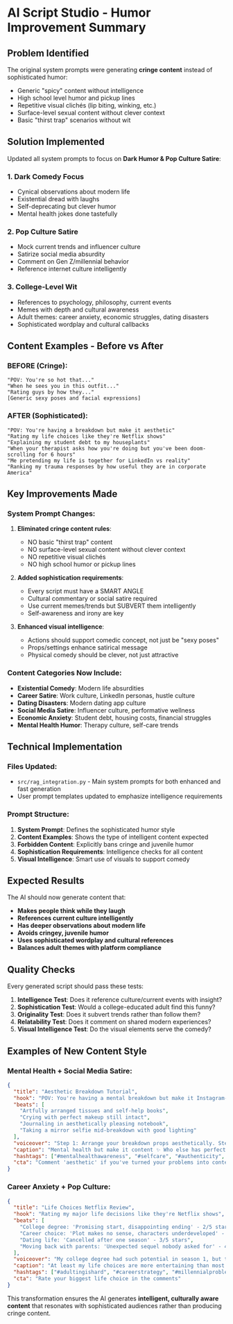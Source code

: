 # AI Script Studio - Humor Improvement Summary

## Problem Identified

The original system prompts were generating **cringe content** instead of sophisticated humor:
- Generic "spicy" content without intelligence
- High school level humor and pickup lines  
- Repetitive visual clichés (lip biting, winking, etc.)
- Surface-level sexual content without clever context
- Basic "thirst trap" scenarios without wit

## Solution Implemented

Updated all system prompts to focus on **Dark Humor & Pop Culture Satire**:

### 1. **Dark Comedy Focus**
- Cynical observations about modern life
- Existential dread with laughs
- Self-deprecating but clever humor
- Mental health jokes done tastefully

### 2. **Pop Culture Satire** 
- Mock current trends and influencer culture
- Satirize social media absurdity
- Comment on Gen Z/millennial behavior
- Reference internet culture intelligently

### 3. **College-Level Wit**
- References to psychology, philosophy, current events
- Memes with depth and cultural awareness
- Adult themes: career anxiety, economic struggles, dating disasters
- Sophisticated wordplay and cultural callbacks

## Content Examples - Before vs After

### BEFORE (Cringe):
```
"POV: You're so hot that..."
"When he sees you in this outfit..."
"Rating guys by how they..."
[Generic sexy poses and facial expressions]
```

### AFTER (Sophisticated):
```
"POV: You're having a breakdown but make it aesthetic"
"Rating my life choices like they're Netflix shows" 
"Explaining my student debt to my houseplants"
"When your therapist asks how you're doing but you've been doom-scrolling for 6 hours"
"Me pretending my life is together for LinkedIn vs reality"
"Ranking my trauma responses by how useful they are in corporate America"
```

## Key Improvements Made

### System Prompt Changes:
1. **Eliminated cringe content rules**:
   - NO basic "thirst trap" content
   - NO surface-level sexual content without clever context
   - NO repetitive visual clichés
   - NO high school humor or pickup lines

2. **Added sophistication requirements**:
   - Every script must have a SMART ANGLE
   - Cultural commentary or social satire required
   - Use current memes/trends but SUBVERT them intelligently
   - Self-awareness and irony are key

3. **Enhanced visual intelligence**:
   - Actions should support comedic concept, not just be "sexy poses"
   - Props/settings enhance satirical message
   - Physical comedy should be clever, not just attractive

### Content Categories Now Include:
- **Existential Comedy**: Modern life absurdities
- **Career Satire**: Work culture, LinkedIn personas, hustle culture
- **Dating Disasters**: Modern dating app culture
- **Social Media Satire**: Influencer culture, performative wellness
- **Economic Anxiety**: Student debt, housing costs, financial struggles
- **Mental Health Humor**: Therapy culture, self-care trends

## Technical Implementation

### Files Updated:
- `src/rag_integration.py` - Main system prompts for both enhanced and fast generation
- User prompt templates updated to emphasize intelligence requirements

### Prompt Structure:
1. **System Prompt**: Defines the sophisticated humor style
2. **Content Examples**: Shows the type of intelligent content expected
3. **Forbidden Content**: Explicitly bans cringe and juvenile humor
4. **Sophistication Requirements**: Intelligence checks for all content
5. **Visual Intelligence**: Smart use of visuals to support comedy

## Expected Results

The AI should now generate content that:
- **Makes people think while they laugh**
- **References current culture intelligently** 
- **Has deeper observations about modern life**
- **Avoids cringey, juvenile humor**
- **Uses sophisticated wordplay and cultural references**
- **Balances adult themes with platform compliance**

## Quality Checks

Every generated script should pass these tests:
1. **Intelligence Test**: Does it reference culture/current events with insight?
2. **Sophistication Test**: Would a college-educated adult find this funny?
3. **Originality Test**: Does it subvert trends rather than follow them?
4. **Relatability Test**: Does it comment on shared modern experiences?
5. **Visual Intelligence Test**: Do the visual elements serve the comedy?

## Examples of New Content Style

### Mental Health + Social Media Satire:
```json
{
  "title": "Aesthetic Breakdown Tutorial",
  "hook": "POV: You're having a mental breakdown but make it Instagram-worthy",
  "beats": [
    "Artfully arranged tissues and self-help books",
    "Crying with perfect makeup still intact", 
    "Journaling in aesthetically pleasing notebook",
    "Taking a mirror selfie mid-breakdown with good lighting"
  ],
  "voiceover": "Step 1: Arrange your breakdown props aesthetically. Step 2: Cry with your ring light on. Step 3: Post about growth and healing.",
  "caption": "Mental health but make it content ✨ Who else has perfected the art of the photogenic breakdown?",
  "hashtags": ["#mentalhealthawareness", "#selfcare", "#authenticity", "#growth"],
  "cta": "Comment 'aesthetic' if you've turned your problems into content"
}
```

### Career Anxiety + Pop Culture:
```json
{
  "title": "Life Choices Netflix Review",
  "hook": "Rating my major life decisions like they're Netflix shows",
  "beats": [
    "College degree: 'Promising start, disappointing ending' - 2/5 stars",
    "Career choice: 'Plot makes no sense, characters underdeveloped' - 1/5 stars",
    "Dating life: 'Cancelled after one season' - 3/5 stars",
    "Moving back with parents: 'Unexpected sequel nobody asked for' - 4/5 stars"
  ],
  "voiceover": "My college degree had such potential in season 1, but the finale was just student debt and existential dread.",
  "caption": "At least my life choices are more entertaining than most Netflix originals 📺",
  "hashtags": ["#adultingishard", "#careerstrategy", "#millennialproblems", "#netflixandchill"],
  "cta": "Rate your biggest life choice in the comments"
}
```

This transformation ensures the AI generates **intelligent, culturally aware content** that resonates with sophisticated audiences rather than producing cringe content.
